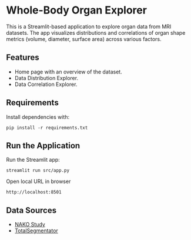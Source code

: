 # Whole-Body Organ Explorer

This is a Streamlit-based application to explore organ data from MRI datasets. The app visualizes distributions and correlations of organ shape metrics (volume, diameter, surface area) across various factors.

## Features

- Home page with an overview of the dataset.
- Data Distribution Explorer.
- Data Correlation Explorer.

## Requirements

Install dependencies with:
```
pip install -r requirements.txt
```

## Run the Application

Run the Streamlit app:
```
streamlit run src/app.py
```
Open local URL in browser

```
http://localhost:8501
```

## Data Sources

- [NAKO Study](https://www.nako.de)
- [TotalSegmentator](https://github.com/wasserth/TotalSegmentator)



